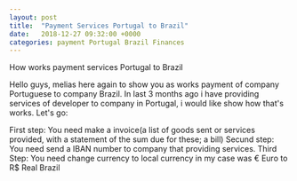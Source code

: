 ```yaml
---
layout: post
title:  "Payment Services Portugal to Brazil"
date:   2018-12-27 09:32:00 +0000
categories: payment Portugal Brazil Finances
---
```


How works payment services Portugal to Brazil

Hello guys, melias here again to show you as works payment of company Portuguese to company Brazil. In last 3 months ago i have providing services of developer to company in Portugal, i would like show how that's works. Let's go:

First step: You need make a invoice(a list of goods sent or services provided, with a statement of the sum due for these; a bill)
Secund step: You need send a IBAN number to company that providing services.
Third Step: You need change currency to local currency in my case was € Euro to R$ Real Brazil